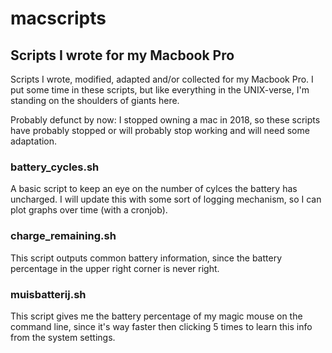 # macscripts
## Scripts I wrote for my Macbook Pro

Scripts I wrote, modified, adapted and/or collected for my Macbook Pro. I put some time in these scripts, but like everything in the UNIX-verse, I'm standing on the shoulders of giants here. 

Probably defunct by now: I stopped owning a mac in 2018, so these scripts have probably stopped or will probably stop working and will need some adaptation. 

### battery_cycles.sh

A basic script to keep an eye on the number of cylces the battery has uncharged. I will update this with some sort of logging mechanism, so I can plot graphs over time (with a cronjob).

### charge_remaining.sh

This script outputs common battery information, since the battery percentage in the upper right corner is never right.

### muisbatterij.sh

This script gives me the battery percentage of my magic mouse on the command line, since it's way faster then clicking 5 times to learn this info from the system settings.
